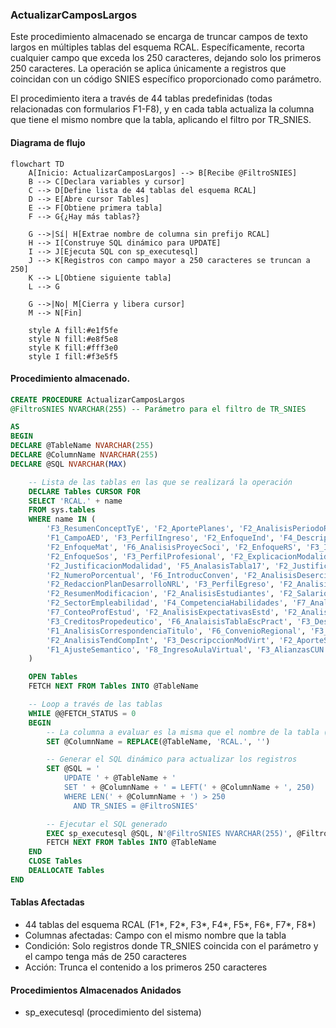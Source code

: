 ### ActualizarCamposLargos

Este procedimiento almacenado se encarga de truncar campos de texto largos en múltiples tablas del esquema RCAL. Específicamente, recorta cualquier campo que exceda los 250 caracteres, dejando solo los primeros 250 caracteres. La operación se aplica únicamente a registros que coincidan con un código SNIES específico proporcionado como parámetro.

El procedimiento itera a través de 44 tablas predefinidas (todas relacionadas con formularios F1-F8), y en cada tabla actualiza la columna que tiene el mismo nombre que la tabla, aplicando el filtro por TR_SNIES.

#### Diagrama de flujo

```mermaid
flowchart TD
    A[Inicio: ActualizarCamposLargos] --> B[Recibe @FiltroSNIES]
    B --> C[Declara variables y cursor]
    C --> D[Define lista de 44 tablas del esquema RCAL]
    D --> E[Abre cursor Tables]
    E --> F[Obtiene primera tabla]
    F --> G{¿Hay más tablas?}

    G -->|Sí| H[Extrae nombre de columna sin prefijo RCAL]
    H --> I[Construye SQL dinámico para UPDATE]
    I --> J[Ejecuta SQL con sp_executesql]
    J --> K[Registros con campo mayor a 250 caracteres se truncan a 250]
    K --> L[Obtiene siguiente tabla]
    L --> G

    G -->|No| M[Cierra y libera cursor]
    M --> N[Fin]

    style A fill:#e1f5fe
    style N fill:#e8f5e8
    style K fill:#fff3e0
    style I fill:#f3e5f5
```

#### Procedimiento almacenado.

```sql
CREATE PROCEDURE ActualizarCamposLargos
@FiltroSNIES NVARCHAR(255) -- Parámetro para el filtro de TR_SNIES

AS
BEGIN
DECLARE @TableName NVARCHAR(255)
DECLARE @ColumnName NVARCHAR(255)
DECLARE @SQL NVARCHAR(MAX)

    -- Lista de las tablas en las que se realizará la operación
    DECLARE Tables CURSOR FOR
    SELECT 'RCAL.' + name
    FROM sys.tables
    WHERE name IN (
        'F3_ResumenConceptTyE', 'F2_AportePlanes', 'F2_AnalisisPeriodoRegional',
        'F1_CampoAED', 'F3_PerfilIngreso', 'F2_EnfoqueInd', 'F4_DescripcionPlanTransicion',
        'F2_EnfoqueMat', 'F6_AnalisisProyecSoci', 'F2_EnfoqueRS', 'F3_ImplementacionRA',
        'F2_EnfoqueSos', 'F3_PerfilProfesional', 'F2_ExplicacionModalidades', 'F4_AjusteAsignaturas',
        'F2_JustificacionModalidad', 'F5_AnalasisTabla17', 'F2_JustificacionPlanNRL', 'F5_ResumenInvsProgram',
        'F2_NumeroPorcentual', 'F6_IntroducConven', 'F2_AnalisisDesercion', 'F2_AtributosProgramas',
        'F2_RedaccionPlanDesarrolloNRL', 'F3_PerfilEgreso', 'F2_AnalisisEmpleabilidadH', 'F3_PerfilOcupacional',
        'F2_ResumenModificacion', 'F2_AnalisisEstudiantes', 'F2_Salarios', 'F4_ActividadAcademica',
        'F2_SectorEmpleabilidad', 'F4_CompetenciaHabilidades', 'F7_AnalisisDocente', 'F4_EnfoqueCompnComp',
        'F7_ConteoProfEstud', 'F2_AnalisisExpectativasEstd', 'F2_AnalisisEstadistico', 'F2_AnalisisReferentes',
        'F3_CreditosPropedeutico', 'F6_AnalaisisTablaEscPract', 'F3_DescripccionImpactCuant',
        'F1_AnalisisCorrespondenciaTitulo', 'F6_ConvenioRegional', 'F3_DescripccionModPedag',
        'F2_AnalisisTendCompInt', 'F3_DescripccionModVirt', 'F2_AporteSociedad', 'F3_ElementosTyE',
        'F1_AjusteSemantico', 'F8_IngresoAulaVirtual', 'F3_AlianzasCUN', 'F3_AnexoEstructuraCurricular'
    )

    OPEN Tables
    FETCH NEXT FROM Tables INTO @TableName

    -- Loop a través de las tablas
    WHILE @@FETCH_STATUS = 0
    BEGIN
        -- La columna a evaluar es la misma que el nombre de la tabla (sin el esquema 'RCAL.')
        SET @ColumnName = REPLACE(@TableName, 'RCAL.', '')

        -- Generar el SQL dinámico para actualizar los registros
        SET @SQL = '
            UPDATE ' + @TableName + '
            SET ' + @ColumnName + ' = LEFT(' + @ColumnName + ', 250)
            WHERE LEN(' + @ColumnName + ') > 250
              AND TR_SNIES = @FiltroSNIES'

        -- Ejecutar el SQL generado
        EXEC sp_executesql @SQL, N'@FiltroSNIES NVARCHAR(255)', @FiltroSNIES
        FETCH NEXT FROM Tables INTO @TableName
    END
    CLOSE Tables
    DEALLOCATE Tables
END
```

#### Tablas Afectadas

- 44 tablas del esquema RCAL (F1*, F2*, F3*, F4*, F5*, F6*, F7*, F8*)
- Columnas afectadas: Campo con el mismo nombre que la tabla
- Condición: Solo registros donde TR_SNIES coincida con el parámetro y el campo tenga más de 250 caracteres
- Acción: Trunca el contenido a los primeros 250 caracteres


#### Procedimientos Almacenados Anidados

- sp_executesql (procedimiento del sistema)